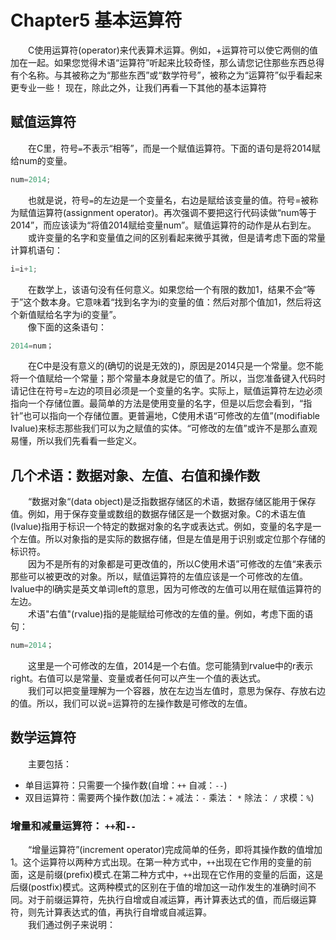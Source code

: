 # Chapter5 基本运算符 

&emsp;&emsp;C使用运算符(operator)来代表算术运算。例如，+运算符可以使它两侧的值加在一起。如果您觉得术语“运算符”听起来比较奇怪，那么请您记住那些东西总得有个名称。与其被称之为“那些东西”或“数学符号”，被称之为“运算符”似乎看起来更专业一些！ 现在，除此之外，让我们再看一下其他的基本运算符<br> 

## 赋值运算符
&emsp;&emsp;在C里，符号`=`不表示“相等”，而是一个赋值运算符。下面的语句是将2014赋给num的变量。 <br>
```C
num=2014;
``` 
&emsp;&emsp;也就是说，符号`=`的左边是一个变量名，右边是赋给该变量的值。符号=被称为赋值运算符(assignment operator)。再次强调不要把这行代码读做“num等于2014”，而应该读为“将值2014赋给变量num”。赋值运算符的动作是从右到左。 <br>
&emsp;&emsp;或许变量的名字和变量值之间的区别看起来微乎其微，但是请考虑下面的常量计算机语句： <br>
```C
i=i+1; 
```
&emsp;&emsp;在数学上，该语句没有任何意义。如果您给一个有限的数加1，结果不会“等于”这个数本身。它意味着“找到名字为i的变量的值：然后对那个值加1，然后将这个新值赋给名字为i的变量”。 <br>
&emsp;&emsp;像下面的这条语句： <br>
```C
2014=num；
``` 
&emsp;&emsp;在C中是没有意义的(确切的说是无效的)，原因是2014只是一个常量。您不能将一个值赋给一个常量；那个常量本身就是它的值了。所以，当您准备键入代码时请记住在符号=左边的项目必须是一个变量的名字。实际上，赋值运算符左边必须指向一个存储位置。最简单的方法是使用变量的名字，但是以后您会看到，“指针”也可以指向一个存储位置。更普遍地，C使用术语“可修改的左值”(modifiable Ivalue)来标志那些我们可以为之赋值的实体。“可修改的左值”或许不是那么直观易懂，所以我们先看看一些定义。 <br>
## 几个术语：数据对象、左值、右值和操作数
&emsp;&emsp;“数据对象“(data object)是泛指数据存储区的术语，数据存储区能用于保存值。例如，用于保存变量或数组的数据存储区是一个数据对象。C的术语左值(lvalue)指用于标识一个特定的数据对象的名字或表达式。例如，变量的名字是一个左值。所以对象指的是实际的数据存储，但是左值是用于识别或定位那个存储的标识符。<br> 
&emsp;&emsp;因为不是所有的对象都是可更改值的，所以C使用术语”可修改的左值“来表示那些可以被更改的对象。所以，赋值运算符的左值应该是一个可修改的左值。lvalue中的l确实是英文单词left的意思，因为可修改的左值可以用在赋值运算符的左边。 <br>
&emsp;&emsp;术语"右值"(rvalue)指的是能赋给可修改的左值的量。例如，考虑下面的语句：
```C
num=2014；
``` 
&emsp;&emsp;这里是一个可修改的左值，2014是一个右值。您可能猜到rvalue中的r表示right。右值可以是常量、变量或者任何可以产生一个值的表达式。 <br>
&emsp;&emsp;我们可以把变量理解为一个容器，放在左边当左值时，意思为保存、存放右边的值。所以，我们可以说=运算符的左操作数是可修改的左值。 <br>
## 数学运算符
&emsp;&emsp;主要包括： 
* 单目运算符：只需要一个操作数(自增：`++` 自减：`--`) 
* 双目运算符：需要两个操作数(加法：`+` 减法：`-` 乘法： `*` 除法： `/` 求模：`%`) 
### 增量和减量运算符： `++`和`--` 
&emsp;&emsp;“增量运算符”(increment operator)完成简单的任务，即将其操作数的值增加1。这个运算符以两种方式出现。在第一种方式中，`++`出现在它作用的变量的前面，这是前缀(prefix)模式.在第二种方式中，`++`出现在它作用的变量的后面，这是后缀(postfix)模式。这两种模式的区别在于值的增加这一动作发生的准确时间不同。对于前缀运算符，先执行自增或自减运算，再计算表达式的值，而后缀运算符，则先计算表达式的值，再执行自增或自减运算。 <br>
&emsp;&emsp;我们通过例子来说明： 